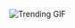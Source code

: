 ![Trending GIF](https://media2.giphy.com/media/lXHwJv89PvdN200Anr/giphy.gif?cid=8bb217723dx6x6iai4st64djw8kpbvw2fagot1ccylsjtwmt&ep=v1_gifs_search&rid=giphy.gif&ct=g)
